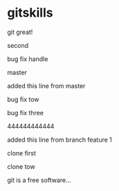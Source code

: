 # gitskills



git great!


second

bug fix handle

master 

added this line from master

bug fix tow


bug fix three

444444444444

added this line from branch feature 1


clone first

clone tow

git is a free software...

